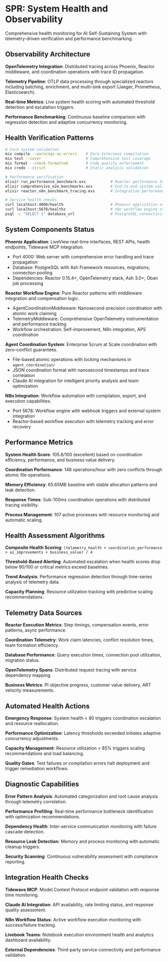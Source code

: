 # SPR: System Health and Observability

Comprehensive health monitoring for AI Self-Sustaining System with telemetry-driven verification and performance benchmarking.

## Observability Architecture

**OpenTelemetry Integration**: Distributed tracing across Phoenix, Reactor middleware, and coordination operations with trace ID propagation.

**Telemetry Pipeline**: OTLP data processing through specialized reactors including batching, enrichment, and multi-sink export (Jaeger, Prometheus, Elasticsearch).

**Real-time Metrics**: Live system health scoring with automated threshold detection and escalation triggers.

**Performance Benchmarking**: Continuous baseline comparison with regression detection and adaptive concurrency monitoring.

## Health Verification Patterns

```bash
# Core system validation
mix compile --warnings-as-errors    # Zero-tolerance compilation
mix test --cover                    # Comprehensive test coverage
mix format --check-formatted        # Code quality enforcement
mix credo --strict                  # Static analysis validation

# Performance verification  
elixir run_performance_benchmark.exs           # Reactor performance testing
elixir comprehensive_e2e_benchmarks.exs        # End-to-end system validation
elixir reactor_n8n_benchmark_tracing.exs       # Integration performance

# Service health checks
curl localhost:4000/health                     # Phoenix application status
curl localhost:5678/healthz                    # n8n workflow engine status
psql -c "SELECT 1" database_url                # PostgreSQL connectivity
```

## System Components Status

**Phoenix Application**: LiveView real-time interfaces, REST APIs, health endpoints, Tidewave MCP integration.
- Port 4000: Web server with comprehensive error handling and trace propagation
- Database: PostgreSQL with Ash Framework resources, migrations, connection pooling
- Dependencies: Reactor 0.15.4+, OpenTelemetry stack, Ash 3.0+, Oban job processing

**Reactor Workflow Engine**: Pure Reactor patterns with middleware integration and compensation logic.
- AgentCoordinationMiddleware: Nanosecond-precision coordination with atomic work claiming
- TelemetryMiddleware: Comprehensive OpenTelemetry instrumentation and performance tracking
- Workflow orchestration: Self-improvement, N8n integration, APS coordination

**Agent Coordination System**: Enterprise Scrum at Scale coordination with zero-conflict guarantees.
- File-based atomic operations with locking mechanisms in `agent_coordination/`
- JSON coordination format with nanosecond timestamps and trace correlation
- Claude AI integration for intelligent priority analysis and team optimization

**N8n Integration**: Workflow automation with compilation, export, and execution capabilities.
- Port 5678: Workflow engine with webhook triggers and external system integration
- Reactor-based workflow execution with telemetry tracking and error recovery

## Performance Metrics

**System Health Score**: 105.8/100 (excellent) based on coordination efficiency, performance, and business value delivery.

**Coordination Performance**: 148 operations/hour with zero conflicts through atomic file operations.

**Memory Efficiency**: 65.65MB baseline with stable allocation patterns and leak detection.

**Response Times**: Sub-100ms coordination operations with distributed tracing visibility.

**Process Management**: 107 active processes with resource monitoring and automatic scaling.

## Health Assessment Algorithms

**Composite Health Scoring**: `(telemetry_health + coordination_performance + ai_improvements + business_value) / 4`

**Threshold-Based Alerting**: Automated escalation when health scores drop below 90/100 or critical metrics exceed baselines.

**Trend Analysis**: Performance regression detection through time-series analysis of telemetry data.

**Capacity Planning**: Resource utilization tracking with predictive scaling recommendations.

## Telemetry Data Sources

**Reactor Execution Metrics**: Step timings, compensation events, error patterns, async performance.

**Coordination Telemetry**: Work claim latencies, conflict resolution times, team formation efficiency.

**Database Performance**: Query execution times, connection pool utilization, migration status.

**OpenTelemetry Spans**: Distributed request tracing with service dependency mapping.

**Business Metrics**: PI objective progress, customer value delivery, ART velocity measurements.

## Automated Health Actions

**Emergency Response**: System health < 80 triggers coordination escalation and resource reallocation.

**Performance Optimization**: Latency thresholds exceeded initiates adaptive concurrency adjustments.

**Capacity Management**: Resource utilization > 85% triggers scaling recommendations and load balancing.

**Quality Gates**: Test failures or compilation errors halt deployment and trigger remediation workflows.

## Diagnostic Capabilities

**Error Pattern Analysis**: Automated categorization and root cause analysis through telemetry correlation.

**Performance Profiling**: Real-time performance bottleneck identification with optimization recommendations.

**Dependency Health**: Inter-service communication monitoring with failure cascade detection.

**Resource Leak Detection**: Memory and process monitoring with automatic cleanup triggers.

**Security Scanning**: Continuous vulnerability assessment with compliance reporting.

## Integration Health Checks

**Tidewave MCP**: Model Context Protocol endpoint validation with response time monitoring.

**Claude AI Integration**: API availability, rate limiting status, and response quality assessment.

**N8n Workflow Status**: Active workflow execution monitoring with success/failure tracking.

**Livebook Teams**: Notebook execution environment health and analytics dashboard availability.

**External Dependencies**: Third-party service connectivity and performance validation.